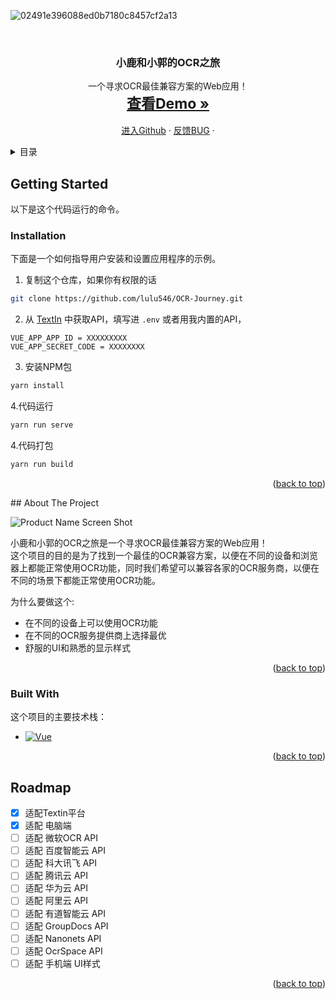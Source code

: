 
![02491e396088ed0b7180c8457cf2a13](https://github.com/lulu546/OCR-Journey/assets/87536202/555ebffd-fb12-41c8-9769-aaa38d3f01e2)



<!-- Improved compatibility of back to top link: See: https://github.com/lulu546/OCR-Journey/pull/73 -->
<a name="readme-top"></a>
<!--
*** Thanks for checking out the Best-README-Template. If you have a suggestion
*** that would make this better, please fork the repo and create a pull request
*** or simply open an issue with the tag "enhancement".
*** Don't forget to give the project a star!
*** Thanks again! Now go create something AMAZING! :D
-->



<!-- PROJECT SHIELDS -->
<!--
*** I'm using markdown "reference style" links for readability.
*** Reference links are enclosed in brackets [ ] instead of parentheses ( ).
*** See the bottom of this document for the declaration of the reference variables
*** for contributors-url, forks-url, etc. This is an optional, concise syntax you may use.
*** https://www.markdownguide.org/basic-syntax/#reference-style-links
-->



<!-- PROJECT LOGO -->
<br />
<div align="center">

<h3 align="center">小鹿和小郭的OCR之旅</h3>

  <p align="center">
    一个寻求OCR最佳兼容方案的Web应用！
    <br />
    <a href="https://ocr.jrenc.com/mainview" style="font-size: 23px;"><strong>查看Demo »</strong></a>
    <br />
    <br />
    <a href="https://github.com/lulu546/OCR-Journey">进入Github</a>
    ·
    <a href="https://github.com/lulu546/OCR-Journey/issues/new?labels=bug&template=bug-report---.md">反馈BUG</a>
    ·
  </p>
</div>



<!-- TABLE OF CONTENTS -->
<details>
  <summary>目录</summary>
  <ol>
    <li>
      <a href="#getting-started">安装与运行</a>
      <ul>
        <li><a href="#installation">指令</a></li>
      </ul>
    </li>
    <li>
      <a href="#about-the-project">关于项目</a>
      <ul>
        <li><a href="#built-with">技术实现</a></li>
      </ul>
    </li>
    <li><a href="#roadmap">开发路径</a></li>

  </ol>
</details>


<!-- GETTING STARTED -->
## Getting Started
以下是这个代码运行的命令。

### Installation

下面是一个如何指导用户安装和设置应用程序的示例。

1. 复制这个仓库，如果你有权限的话
```sh
git clone https://github.com/lulu546/OCR-Journey.git
```

2. 从 [TextIn](https://www.textin.com/) 中获取API，填写进 `.env` 或者用我内置的API，
```env
VUE_APP_APP_ID = XXXXXXXXX
VUE_APP_SECRET_CODE = XXXXXXXX
```

3. 安装NPM包
```sh
yarn install
```

4.代码运行
```sh
yarn run serve
```
4.代码打包
```sh
yarn run build
```
<p align="right">(<a href="#readme-top">back to top</a>)</p>
<!-- ABOUT THE PROJECT -->
## About The Project

![Product Name Screen Shot](https://img.qovv.cn/2024/05/28/6654c99937b24.png)

小鹿和小郭的OCR之旅是一个寻求OCR最佳兼容方案的Web应用！  
这个项目的目的是为了找到一个最佳的OCR兼容方案，以便在不同的设备和浏览器上都能正常使用OCR功能，同时我们希望可以兼容各家的OCR服务商，以便在不同的场景下都能正常使用OCR功能。

为什么要做这个:
* 在不同的设备上可以使用OCR功能
* 在不同的OCR服务提供商上选择最优
* 舒服的UI和熟悉的显示样式
<p align="right">(<a href="#readme-top">back to top</a>)</p>



### Built With
这个项目的主要技术栈：
* [![Vue][Vue.js]][Vue-url]

<p align="right">(<a href="#readme-top">back to top</a>)</p>











<!-- ROADMAP -->
## Roadmap

- [x] 适配Textin平台
- [x] 适配 电脑端
- [ ] 适配 微软OCR API
- [ ] 适配 百度智能云 API
- [ ] 适配 科大讯飞 API
- [ ] 适配 腾讯云 API
- [ ] 适配 华为云 API
- [ ] 适配 阿里云 API
- [ ] 适配 有道智能云 API
- [ ] 适配 GroupDocs API
- [ ] 适配 Nanonets API
- [ ] 适配 OcrSpace API
- [ ] 适配 手机端 UI样式

<p align="right">(<a href="#readme-top">back to top</a>)</p>


<!-- MARKDOWN LINKS & IMAGES -->
<!-- https://www.markdownguide.org/basic-syntax/#reference-style-links -->
[contributors-shield]: https://img.shields.io/github/contributors/othneildrew/Best-README-Template.svg?style=for-the-badge
[contributors-url]: https://github.com/lulu546/OCR-Journey/graphs/contributors
[forks-shield]: https://img.shields.io/github/forks/othneildrew/Best-README-Template.svg?style=for-the-badge
[forks-url]: https://github.com/lulu546/OCR-Journey/network/members
[stars-shield]: https://img.shields.io/github/stars/othneildrew/Best-README-Template.svg?style=for-the-badge
[stars-url]: https://github.com/lulu546/OCR-Journey/stargazers
[issues-shield]: https://img.shields.io/github/issues/othneildrew/Best-README-Template.svg?style=for-the-badge
[issues-url]: https://github.com/lulu546/OCR-Journey/issues
[license-shield]: https://img.shields.io/github/license/othneildrew/Best-README-Template.svg?style=for-the-badge
[license-url]: https://github.com/lulu546/OCR-Journey/blob/master/LICENSE.txt
[linkedin-shield]: https://img.shields.io/badge/-LinkedIn-black.svg?style=for-the-badge&logo=linkedin&colorB=555
[linkedin-url]: https://linkedin.com/in/othneildrew
[product-screenshot]: images/screenshot.png
[Next.js]: https://img.shields.io/badge/next.js-000000?style=for-the-badge&logo=nextdotjs&logoColor=white
[Next-url]: https://nextjs.org/
[React.js]: https://img.shields.io/badge/React-20232A?style=for-the-badge&logo=react&logoColor=61DAFB
[React-url]: https://reactjs.org/
[Vue.js]: https://img.shields.io/badge/Vue.js-35495E?style=for-the-badge&logo=vuedotjs&logoColor=4FC08D
[Vue-url]: https://vuejs.org/
[Angular.io]: https://img.shields.io/badge/Angular-DD0031?style=for-the-badge&logo=angular&logoColor=white
[Angular-url]: https://angular.io/
[Svelte.dev]: https://img.shields.io/badge/Svelte-4A4A55?style=for-the-badge&logo=svelte&logoColor=FF3E00
[Svelte-url]: https://svelte.dev/
[Laravel.com]: https://img.shields.io/badge/Laravel-FF2D20?style=for-the-badge&logo=laravel&logoColor=white
[Laravel-url]: https://laravel.com
[Bootstrap.com]: https://img.shields.io/badge/Bootstrap-563D7C?style=for-the-badge&logo=bootstrap&logoColor=white
[Bootstrap-url]: https://getbootstrap.com
[JQuery.com]: https://img.shields.io/badge/jQuery-0769AD?style=for-the-badge&logo=jquery&logoColor=white
[JQuery-url]: https://jquery.com 
